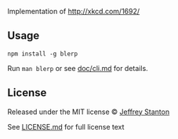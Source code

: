 Implementation of http://xkcd.com/1692/

## Usage

`npm install -g blerp`

Run `man blerp` or see [doc/cli.md](doc/cli.md) for details.

## License

Released under the MIT license © [Jeffrey Stanton](https://github.com/jffry)

See [LICENSE.md](LICENSE.md) for full license text
